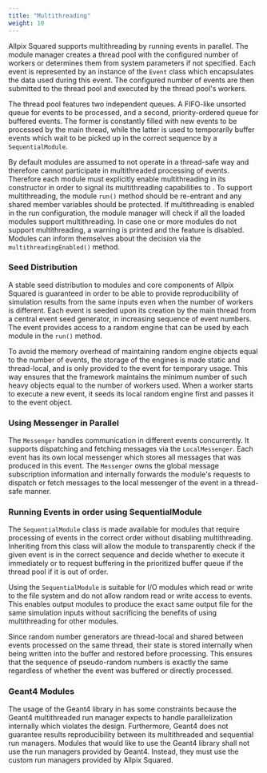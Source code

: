```yaml
---
title: "Multithreading"
weight: 10
---
```


Allpix Squared supports multithreading by running events in parallel. The module
manager creates a thread pool with the configured number of workers or
determines them from system parameters if not specified. Each event is
represented by an instance of the `Event` class which encapsulates the
data used during this event. The configured number of events are then
submitted to the thread pool and executed by the thread pool's workers.

The thread pool features two independent queues. A FIFO-like unsorted
queue for events to be processed, and a second, priority-ordered queue
for buffered events. The former is constantly filled with new events to
be processed by the main thread, while the latter is used to temporarily
buffer events which wait to be picked up in the correct sequence by a
`SequentialModule`.

By default modules are assumed to not operate in a thread-safe way and
therefore cannot participate in multithreaded processing of events.
Therefore each module must explicitly enable multithreading in its
constructor in order to signal its multithreading capabilities to . To
support multithreading, the module `run()` method should be re-entrant
and any shared member variables should be protected. If multithreading
is enabled in the run configuration, the module manager will check if
all the loaded modules support multithreading. In case one or more
modules do not support multithreading, a warning is printed and the
feature is disabled. Modules can inform themselves about the decision
via the `multithreadingEnabled()` method.

### Seed Distribution

A stable seed distribution to modules and core components of Allpix Squared
is guaranteed in order to be able to provide reproducibility of simulation
results from the same inputs even when the number of workers is
different. Each event is seeded upon its creation by the main thread
from a central event seed generator, in increasing sequence of event
numbers. The event provides access to a random engine that can be used
by each module in the `run()` method.

To avoid the memory overhead of maintaining random engine objects equal
to the number of events, the storage of the engines is made static and
thread-local, and is only provided to the event for temporary usage.
This way ensures that the framework maintains the minimum number of such
heavy objects equal to the number of workers used. When a worker starts
to execute a new event, it seeds its local random engine first and
passes it to the event object.

### Using Messenger in Parallel

The `Messenger` handles communication in different events concurrently.
It supports dispatching and fetching messages via the `LocalMessenger`.
Each event has its own local messenger which stores all messages that
was produced in this event. The `Messenger` owns the global message
subscription information and internally forwards the module's requests
to dispatch or fetch messages to the local messenger of the event in a
thread-safe manner.

### Running Events in order using SequentialModule

The `SequentialModule` class is made available for modules that require
processing of events in the correct order without disabling
multithreading. Inheriting from this class will allow the module to
transparently check if the given event is in the correct sequence and
decide whether to execute it immediately or to request buffering in the
prioritized buffer queue if the thread pool if it is out of order.

Using the `SequentialModule` is suitable for I/O modules which read or
write to the file system and do not allow random read or write access to
events. This enables output modules to produce the exact same output
file for the same simulation inputs without sacrificing the benefits of
using multithreading for other modules.

Since random number generators are thread-local and shared between
events processed on the same thread, their state is stored internally
when being written into the buffer and restored before processing. This
ensures that the sequence of pseudo-random numbers is exactly the same
regardless of whether the event was buffered or directly processed.

### Geant4 Modules

The usage of the Geant4 library in has some constraints because the
Geant4 multithreaded run manager expects to handle parallelization
internally which violates the design. Furthermore, Geant4 does not
guarantee results reproducibility between its multithreaded and
sequential run managers. Modules that would like to use the Geant4
library shall not use the run managers provided by Geant4. Instead,
they must use the custom run managers provided by Allpix Squared.

